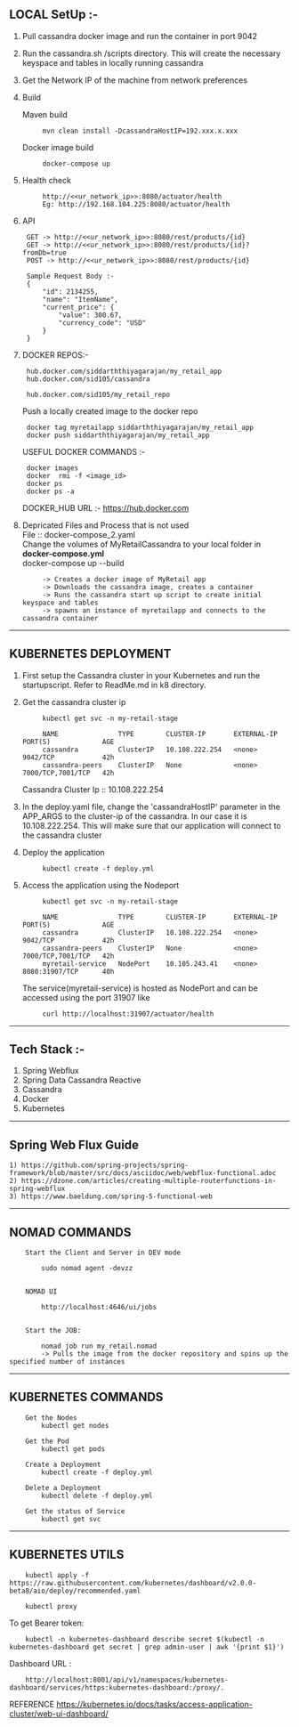 
LOCAL SetUp :-
----------------------------------------------------------------------------------------------------------------------
1. Pull cassandra docker image and run the container in port 9042
2. Run the cassandra.sh /scripts directory. This will create the necessary keyspace and tables in locally running cassandra
3. Get the Network IP of the machine from network preferences
4. Build

    Maven build
      
            mvn clean install -DcassandraHostIP=192.xxx.x.xxx

    Docker image build
   	
            docker-compose up            
            
5. Health check

            http://<<ur_network_ip>>:8080/actuator/health
            Eg: http://192.168.104.225:8080/actuator/health

6. API

        GET -> http://<<ur_network_ip>>:8080/rest/products/{id}
        GET -> http://<<ur_network_ip>>:8080/rest/products/{id}?fromDb=true
        POST -> http://<<ur_network_ip>>:8080/rest/products/{id}
        
        Sample Request Body :-        
        {
            "id": 2134255,
            "name": "ItemName",
            "current_price": {
                "value": 300.67,
                "currency_code": "USD"
            }
        }
  
7. DOCKER REPOS:-
        
        hub.docker.com/siddarththiyagarajan/my_retail_app
        hub.docker.com/sid105/cassandra
        
        hub.docker.com/sid105/my_retail_repo

    Push a locally created image to the docker repo
   		
   		docker tag myretailapp siddarththiyagarajan/my_retail_app
   		docker push siddarththiyagarajan/my_retail_app        

    USEFUL DOCKER COMMANDS :-

        docker images
        docker  rmi -f <image_id>
        docker ps
        docker ps -a
        
   	DOCKER_HUB URL :-
   	    https://hub.docker.com

8. Depricated Files and Process that is not used <br/>
  File :: docker-compose_2.yaml <br/>
  Change the volumes of MyRetailCassandra to your local folder in **docker-compose.yml** <br/>
  docker-compose up --build <br/>

            -> Creates a docker image of MyRetail app            
            -> Downloads the cassandra image, creates a container
            -> Runs the cassandra start up script to create initial keyspace and tables
            -> spawns an instance of myretailapp and connects to the cassandra container   	                              
----------------------------------------------------------------------------------------------------------------------
KUBERNETES DEPLOYMENT
----------------------------------------------------------------------------------------------------------------------
1. First setup the Cassandra cluster in your Kubernetes and run the startupscript. Refer to ReadMe.md in k8 directory.
2. Get the cassandra cluster ip

            kubectl get svc -n my-retail-stage
            
            NAME               TYPE        CLUSTER-IP       EXTERNAL-IP   PORT(S)             AGE
            cassandra          ClusterIP   10.108.222.254   <none>        9042/TCP            42h
            cassandra-peers    ClusterIP   None             <none>        7000/TCP,7001/TCP   42h

    Cassandra Cluster Ip :: 10.108.222.254

3. In the deploy.yaml file, change the 'cassandraHostIP' parameter in the APP_ARGS to the cluster-ip of the cassandra.
    In our case it is 10.108.222.254. This will make sure that our application will connect to the cassandra cluster
4. Deploy the application

            kubectl create -f deploy.yml

5. Access the application using the Nodeport
 
            kubectl get svc -n my-retail-stage
            
            NAME               TYPE        CLUSTER-IP       EXTERNAL-IP   PORT(S)             AGE
            cassandra          ClusterIP   10.108.222.254   <none>        9042/TCP            42h
            cassandra-peers    ClusterIP   None             <none>        7000/TCP,7001/TCP   42h
            myretail-service   NodePort    10.105.243.41    <none>        8080:31907/TCP      40h

    The service(myretail-service) is hosted as NodePort and can be accessed using the port 31907 like
    
            curl http://localhost:31907/actuator/health

---------------------------------------------------------------------------------------------------------------------        
Tech Stack :-
---------------------------------------------------------------------------------------------------------------------

1. Spring Webflux
2. Spring Data Cassandra Reactive
3. Cassandra
4. Docker 
5. Kubernetes

---------------------------------------------------------------------------------------------------------------------
Spring Web Flux Guide
-----------------------------------------------------------------------------------------------------------
	1) https://github.com/spring-projects/spring-framework/blob/master/src/docs/asciidoc/web/webflux-functional.adoc
	2) https://dzone.com/articles/creating-multiple-routerfunctions-in-spring-webflux
	3) https://www.baeldung.com/spring-5-functional-web
----------------------------------------------------------------------------------------------------------------------
NOMAD COMMANDS
----------------------------------------------------------------------------------------------------------------------
        Start the Client and Server in DEV mode 
        
        	sudo nomad agent -devzz
        
        
        NOMAD UI 
        
        	http://localhost:4646/ui/jobs
        
        
        Start the JOB:
        
        	nomad job run my_retail.nomad
        	-> Pulls the image from the docker repository and spins up the specified number of instances
        	
----------------------------------------------------------------------------------------------------------------------
KUBERNETES COMMANDS
----------------------------------------------------------------------------------------------------------------------        

        Get the Nodes
            kubectl get nodes
        
        Get the Pod
            kubectl get pods
        
        Create a Deployment
            kubectl create -f deploy.yml
        
        Delete a Deployment
            kubectl delete -f deploy.yml
        
        Get the status of Service
            kubectl get svc

----------------------------------------------------------------------------------------------------------------------
KUBERNETES UTILS
----------------------------------------------------------------------------------------------------------------------


        kubectl apply -f https://raw.githubusercontent.com/kubernetes/dashboard/v2.0.0-beta8/aio/deploy/recommended.yaml

        kubectl proxy

To get Bearer token:

        kubectl -n kubernetes-dashboard describe secret $(kubectl -n kubernetes-dashboard get secret | grep admin-user | awk '{print $1}')

Dashboard URL :

        http://localhost:8001/api/v1/namespaces/kubernetes-dashboard/services/https:kubernetes-dashboard:/proxy/.

REFERENCE
        https://kubernetes.io/docs/tasks/access-application-cluster/web-ui-dashboard/

